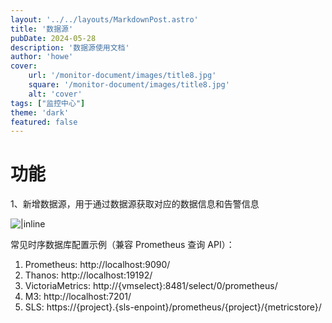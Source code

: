 ```yaml
---
layout: '../../layouts/MarkdownPost.astro'
title: '数据源'
pubDate: 2024-05-28
description: '数据源使用文档'
author: 'howe'
cover:
    url: '/monitor-document/images/title8.jpg'
    square: '/monitor-document/images/title8.jpg'
    alt: 'cover'
tags: ["监控中心"] 
theme: 'dark'
featured: false
---
```


# 功能
1、新增数据源，用于通过数据源获取对应的数据信息和告警信息

![|inline](/monitor-document/images/18.png)

常见时序数据库配置示例（兼容 Prometheus 查询 API）：
1. Prometheus: http://localhost:9090/
2. Thanos: http://localhost:19192/
3. VictoriaMetrics: http://{vmselect}:8481/select/0/prometheus/
4. M3: http://localhost:7201/
5. SLS: https://{project}.{sls-enpoint}/prometheus/{project}/{metricstore}/


